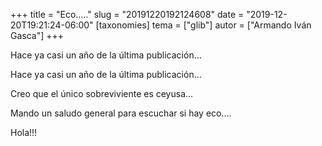 +++
title = "Eco....."
slug = "20191220192124608"
date = "2019-12-20T19:21:24-06:00"
[taxonomies]
tema = ["glib"]
autor = ["Armando Iván Gasca"]
+++

Hace ya casi un año de la última publicación…

<!-- more -->
Hace ya casi un año de la última publicación…

Creo que el único sobreviviente es ceyusa…

Mando un saludo general para escuchar si hay eco….

Hola!!!

